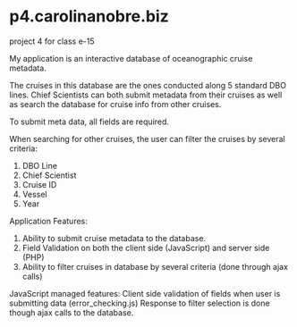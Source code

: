 p4.carolinanobre.biz
====================

project 4 for class e-15

My application is an interactive database of oceanographic cruise metadata.

The cruises in this database are the ones conducted along 5 standard DBO lines. 
Chief Scientists can both submit metadata from their cruises as well as search the 
database for cruise info from other cruises.

To submit meta data,  all fields are required.

When searching for other cruises, the user can filter the cruises by 
several criteria:
 1) DBO Line
 2) Chief Scientist 
 3) Cruise ID
 4) Vessel
 5) Year

Application Features: 
 1) Ability to submit cruise metadata to the database.
 2) Field Validation on both the client side (JavaScript) and server side (PHP)
 3) Ability to filter cruises in database by several criteria (done through ajax calls)
 

JavaScript managed features: 
  Client side validation of fields when user is submitting data (error_checking.js)
  Response to filter selection is done though ajax calls to the database. 
  
